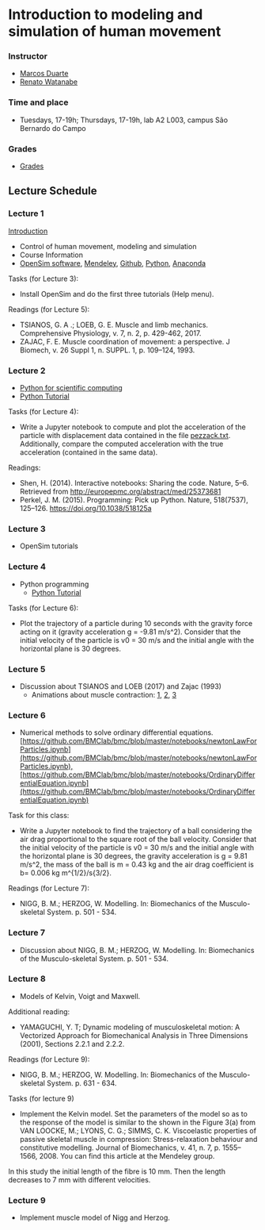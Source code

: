 # Introduction to modeling and simulation of human movement

### Instructor  
- [Marcos Duarte](http://demotu.org/people/marcos-duarte/)
- [Renato Watanabe](http://demotu.org/pessoal/renato/)

### Time and place  
- Tuesdays, 17-19h; Thursdays, 17-19h, lab A2 L003, campus São Bernardo do Campo

### Grades

* [Grades](https://docs.google.com/spreadsheets/d/e/2PACX-1vS6yAX5ZHkzhnij4b_lklDwWtV-0KrqTlEQv2W_X2b-w1woXNmBR6p0Mq-IcV51gw7y0EeaBnIC5Xf0/pubhtml)

## Lecture Schedule

### Lecture 1

[Introduction](ModSim2018_0.pdf)

 * Control of human movement, modeling and simulation  
 * Course Information   
 * [OpenSim software](https://simtk.org/projects/opensim), [Mendeley](https://www.mendeley.com), [Github](https://www.github.com), [Python](https://www.python.org/), [Anaconda](https://www.anaconda.com/) 

Tasks (for Lecture 3):

*  Install OpenSim and do the first three tutorials (Help menu).

Readings (for Lecture 5):

* TSIANOS, G. A .; LOEB, G. E. Muscle and limb mechanics. Comprehensive Physiology, v. 7, n. 2, p. 429-462, 2017.
* ZAJAC, F. E. Muscle coordination of movement: a perspective. J Biomech, v. 26 Suppl 1, n. SUPPL. 1, p. 109–124, 1993. 

### Lecture 2

 * [Python for scientific computing](http://nbviewer.jupyter.org/github/BMClab/bmc/blob/master/notebooks/PythonForScientificComputing.ipynb)
 * [Python Tutorial](https://nbviewer.jupyter.org/github/BMClab/bmc/blob/master/notebooks/PythonTutorial.ipynb)
 
Tasks (for Lecture 4):

- Write a Jupyter notebook to compute and plot the acceleration of the particle with displacement data contained in the file [pezzack.txt](http://isbweb.org/data/pezzack/index.html). Additionally, compare the computed acceleration with the true acceleration (contained in the same data).
 
Readings:

 * Shen, H. (2014). Interactive notebooks: Sharing the code. Nature, 5–6. Retrieved from http://europepmc.org/abstract/med/25373681  
 * Perkel, J. M. (2015). Programming: Pick up Python. Nature, 518(7537), 125–126. https://doi.org/10.1038/518125a
 
### Lecture 3

 * OpenSim tutorials
 
### Lecture 4

 * Python programming  
   + [Python Tutorial](https://nbviewer.jupyter.org/github/BMClab/bmc/blob/master/notebooks/PythonTutorial.ipynb)
 
 Tasks (for Lecture 6):
 
  * Plot the trajectory of a particle during 10 seconds with the gravity force acting on it (gravity acceleration g = -9.81 m/s^2). Consider that the initial velocity of the particle is v0 = 30 m/s and the initial angle with the horizontal plane is 30 degrees. 
 
 
### Lecture 5

 * Discussion about TSIANOS and LOEB (2017) and Zajac (1993)  
   + Animations about muscle contraction: [1](https://youtu.be/GrHsiHazpsw), [2](https://youtu.be/jqy0i1KXUO4), [3](https://youtu.be/s_TRsf6tJsc)  
  

### Lecture 6
 
 * Numerical methods to solve ordinary differential equations. [https://github.com/BMClab/bmc/blob/master/notebooks/newtonLawForParticles.ipynb](https://github.com/BMClab/bmc/blob/master/notebooks/newtonLawForParticles.ipynb),[https://github.com/BMClab/bmc/blob/master/notebooks/OrdinaryDifferentialEquation.ipynb](https://github.com/BMClab/bmc/blob/master/notebooks/OrdinaryDifferentialEquation.ipynb)
 
 Task for this class:
 
 * Write a Jupyter notebook to find the trajectory of a ball considering the air drag proportional to the square root of the ball velocity. Consider that the initial velocity of the particle is v0 = 30 m/s and the initial angle with the horizontal plane is 30 degrees, the gravity acceleration is g = 9.81 m/s^2, the mass of the ball is m = 0.43 kg and the air drag coefficient is b= 0.006 kg m^{1/2}/s{3/2}.
 
 Readings (for Lecture 7):
 
 * NIGG, B. M.; HERZOG, W. Modelling. In: Biomechanics of the Musculo-skeletal System.  p. 501 - 534.  
 
### Lecture 7

  * Discussion about NIGG, B. M.; HERZOG, W. Modelling. In: Biomechanics of the Musculo-skeletal System.  p. 501 - 534.
  
### Lecture 8

  * Models of Kelvin, Voigt and Maxwell.   
  
  Additional reading:
  
  * YAMAGUCHI, Y. T; Dynamic modeling of musculoskeletal motion: A Vectorized Approach for Biomechanical Analysis in Three Dimensions (2001), Sections 2.2.1 and 2.2.2.
  
  Readings (for Lecture 9):
  
  * NIGG, B. M.; HERZOG, W. Modelling. In: Biomechanics of the Musculo-skeletal System.  p. 631 - 634.  
  
  Tasks (for lecture 9)
  
  * Implement the Kelvin model. Set the parameters of the model so as to the response of the model is similar to the shown in the Figure 3(a) from VAN LOOCKE, M.; LYONS, C. G.; SIMMS, C. K. Viscoelastic properties of passive skeletal muscle in compression: Stress-relaxation behaviour and constitutive modelling. Journal of Biomechanics, v. 41, n. 7, p. 1555–1566, 2008. You can find this article at the Mendeley group.
  
  In this study the initial length of the fibre is 10 mm. Then the length decreases to 7 mm with different velocities. 
  
 ### Lecture 9
 
  * Implement muscle model of Nigg and Herzog.
 
